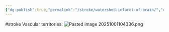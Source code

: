 ```yaml
---
{"dg-publish":true,"permalink":"/stroke/watershed-infarct-of-brain/","created":"2025-10-01T10:43:35.765-07:00","updated":"2025-10-01T10:43:57.620-07:00"}
---
```


#stroke 
Vascular territories:
![Pasted image 20251001104336.png](/img/user/assets/Pasted%20image%2020251001104336.png)